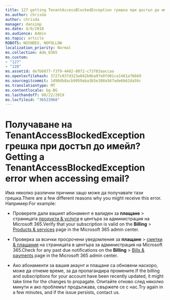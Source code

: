 ```yaml
---
title: 127 getting TenantAccessBlockedException грешка при достъп до имейл?
ms.author: chrisda
author: chrisda
manager: dansimp
ms.date: 4/9/2018
ms.audience: Admin
ms.topic: article
ROBOTS: NOINDEX, NOFOLLOW
localization_priority: Normal
ms.collection: Adm_O365
ms.custom:
- "127"
- "128"
ms.assetid: de7b6877-f3f9-4402-8072-c73783aaccaa
ms.openlocfilehash: 3727c037d323a042b8ba97e0fd01ca1481a76669
ms.sourcegitcommit: 1d98db8acb9959aba3b5e308a567ade6b62da56c
ms.translationtype: MT
ms.contentlocale: bg-BG
ms.lasthandoff: 08/22/2019
ms.locfileid: "36523968"
---
```

# <a name="getting-a-tenantaccessblockedexception-error-when-accessing-email"></a><span data-ttu-id="ce0e3-102">Получаване на TenantAccessBlockedException грешка при достъп до имейл?</span><span class="sxs-lookup"><span data-stu-id="ce0e3-102">Getting a TenantAccessBlockedException error when accessing email?</span></span>

<span data-ttu-id="ce0e3-103">Има няколко различни причини защо може да получавате тази грешка.</span><span class="sxs-lookup"><span data-stu-id="ce0e3-103">There are a few different reasons why you might receive this error.</span></span> <span data-ttu-id="ce0e3-104">Например:</span><span class="sxs-lookup"><span data-stu-id="ce0e3-104">For example:</span></span>

- <span data-ttu-id="ce0e3-105">Проверете дали вашият абонамент е валиден за **плащане** \> страницата [продукти & услуги](https://portal.office.com/adminportal/home#/subscriptions) в центъра за администрация на Microsoft 365.</span><span class="sxs-lookup"><span data-stu-id="ce0e3-105">Verify that your subscription is valid on the **Billing** \> [Products & services](https://portal.office.com/adminportal/home#/subscriptions) page in the Microsoft 365 admin center.</span></span>

- <span data-ttu-id="ce0e3-106">Проверка за всички просрочени уведомления за **плащане** \> [сметки & плащания](https://portal.office.com/adminportal/home#/billoverview) на страницата в центъра за администрация на Microsoft 365.</span><span class="sxs-lookup"><span data-stu-id="ce0e3-106">Check for any past due notifications on the **Billing** \> [Bills & payments](https://portal.office.com/adminportal/home#/billoverview) page in the Microsoft 365 admin center.</span></span>

- <span data-ttu-id="ce0e3-107">Ако абонаменти за вашия акаунт и плащане са обновени наскоро, може да отнеме време, за да пропагандира промените.</span><span class="sxs-lookup"><span data-stu-id="ce0e3-107">If the billing and subscriptions for your account have been recently updated, it might take time for the changes to propagate.</span></span> <span data-ttu-id="ce0e3-108">Опитайте отново след няколко минути и ако проблемът продължава, свържете се с нас.</span><span class="sxs-lookup"><span data-stu-id="ce0e3-108">Try again in a few minutes, and if the issue persists, contact us.</span></span>
